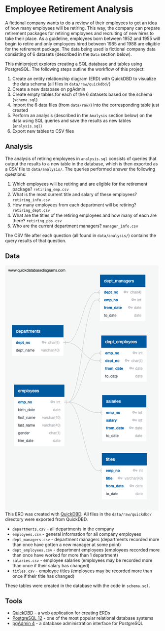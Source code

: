# Employee Retirement Analysis

A fictional company wants to do a review of their employees to get an idea of how many employees will be retiring. This way, the company can prepare retirement packages for retiring employees and recruiting of new hires to take their place. As a guideline, employees born between 1952 and 1955 will begin to retire and only employees hired between 1985 and 1988 are eligible for the retirement package. The data being used is fictional company data consisting of 6 datasets (described in the `Data` section below).

This miniproject explores creating a SQL database and tables using PostgreSQL. The following steps outline the workflow of this project:
1. Create an entity relationship diagram (ERD) with QuickDBD to visualize the data schema (all files in `data/raw/quickdbd/`)
2. Create a new database on pgAdmin
3. Create empty tables for each of the 6 datasets based on the schema (`schema.sql`)
4. Import the 6 data files (from `data/raw/`) into the corresponding table just created
5. Perform an analysis (described in the `Analysis` section below) on the data using SQL queries and save the results as new tables (`analysis.sql`)
6. Export new tables to CSV files


## Analysis

The analysis of retiring employees in `analysis.sql` consists of queries that output the results to a new table in the database, which is then exported as a CSV file to `data/analysis/`. The queries performed answer the following questions:
1. Which employees will be retiring and are eligible for the retirement package? `retiring_emp.csv`
2. What is the most current title and salary of these employees? `retiring_info.csv`
3. How many employees from each department will be retiring? `retiring_dept.csv`
4. What are the titles of the retiring employees and how many of each are there? `retiring_pos.csv`
5. Who are the current department managers? `manager_info.csv`

The CSV file after each question (all found in `data/analysis/`) contains the query results of that question.


## Data

![Data schema](data/raw/quickdbd/ERD.png)<br />
This ERD was created with [QuickDBD](https://www.quickdatabasediagrams.com/). All files in the `data/raw/quickdbd/` directory were exported from QuickDBD.

- `departments.csv` - all departments in the company
- `employees.csv` - general information for all company employees
- `dept_managers.csv` - department managers (departments recorded more than once have gotten a new manager at some point)
- `dept_employees.csv` - department employees (employees recorded more than once have worked for more than 1 department)
- `salaries.csv` - employee salaries (employees may be recorded more than once if their salary has changed)
- `titles.csv` - employee titles (employees may be recorded more than once if their title has changed)

These tables were created in the database with the code in `schema.sql`.


## Tools

- [QuickDBD](https://www.quickdatabasediagrams.com/) - a web application for creating ERDs
- [PostgreSQL 12](https://www.postgresql.org/) - one of the most popular relational database systems
- [pgAdmin 4](https://www.pgadmin.org/) - a database administration interface for PostgreSQL